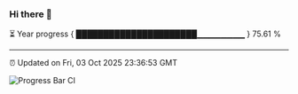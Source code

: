 ### Hi there 👋

⏳ Year progress { ██████████████████████▁▁▁▁▁▁▁▁ } 75.61 %

---

⏰ Updated on Fri, 03 Oct 2025 23:36:53 GMT

![Progress Bar CI](https://github.com/IshwaranRudhara/GIT-ACTION/workflows/Progress%20Bar%20CI/badge.svg)
